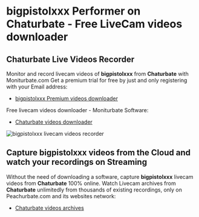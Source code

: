 # bigpistolxxx Performer on Chaturbate - Free LiveCam videos downloader

## Chaturbate Live Videos Recorder

Monitor and record livecam videos of **bigpistolxxx** from **Chaturbate** with Moniturbate.com
Get a premium trial for free by just and only registering with your Email address:
* [bigpistolxxx Premium videos downloader](https://moniturbate.com/request-demo-licence-key.html)

Free livecam videos downloader - Moniturbate Software:
* [Chaturbate videos downloader](https://moniturbate.com/moniturbate-download-software.html)

![bigpistolxxx livecam videos recorder](https://peachurnet.com/templates/moniturbate-software.png)


## Capture bigpistolxxx videos from the Cloud and watch your recordings on Streaming

Without the need of downloading a software, capture **bigpistolxxx** livecam videos from **Chaturbate** 100% online.
Watch Livecam archives from **Chaturbate** unlimitedly from thousands of existing recordings, only on Peachurbate.com and its websites network:
* [Chaturbate videos archives](https://peachurnet.com/)